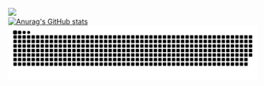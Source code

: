 <a href="https://www.linkedin.com/in/vailsoft/"><img src="https://camo.githubusercontent.com/a80d00f23720d0bc9f55481cfcd77ab79e141606829cf16ec43f8cacc7741e46/68747470733a2f2f696d672e736869656c64732e696f2f62616467652f4c696e6b6564496e2d3030373742353f7374796c653d666f722d7468652d6261646765266c6f676f3d6c696e6b6564696e266c6f676f436f6c6f723d7768697465"></a></br>
[![Anurag's GitHub stats](https://github-readme-stats.vercel.app/api?username=vailsoft&theme=github_dark)](https://github.com/anuraghazra/github-readme-stats)
<img src="img/github-contribution-grid-snake.svg">
